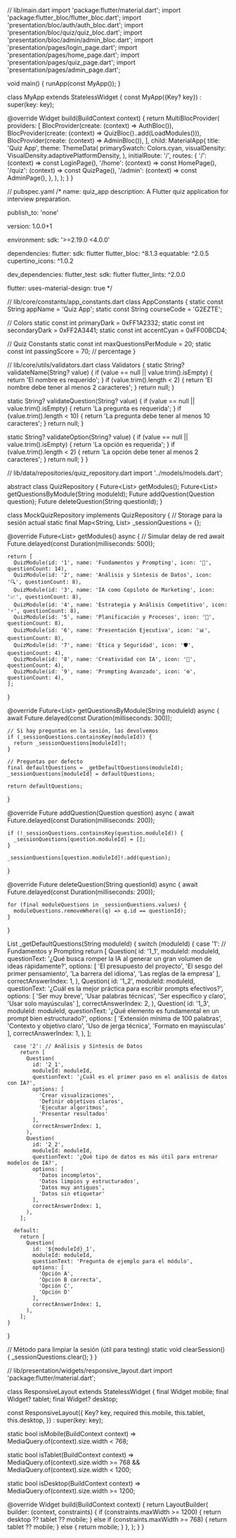 // lib/main.dart
import 'package:flutter/material.dart';
import 'package:flutter_bloc/flutter_bloc.dart';
import 'presentation/bloc/auth/auth_bloc.dart';
import 'presentation/bloc/quiz/quiz_bloc.dart';
import 'presentation/bloc/admin/admin_bloc.dart';
import 'presentation/pages/login_page.dart';
import 'presentation/pages/home_page.dart';
import 'presentation/pages/quiz_page.dart';
import 'presentation/pages/admin_page.dart';

void main() {
  runApp(const MyApp());
}

class MyApp extends StatelessWidget {
  const MyApp({Key? key}) : super(key: key);

  @override
  Widget build(BuildContext context) {
    return MultiBlocProvider(
      providers: [
        BlocProvider(create: (context) => AuthBloc()),
        BlocProvider(create: (context) => QuizBloc()..add(LoadModules())),
        BlocProvider(create: (context) => AdminBloc()),
      ],
      child: MaterialApp(
        title: 'Quiz App',
        theme: ThemeData(
          primarySwatch: Colors.cyan,
          visualDensity: VisualDensity.adaptivePlatformDensity,
        ),
        initialRoute: '/',
        routes: {
          '/': (context) => const LoginPage(),
          '/home': (context) => const HomePage(),
          '/quiz': (context) => const QuizPage(),
          '/admin': (context) => const AdminPage(),
        },
      ),
    );
  }
}

// pubspec.yaml
/*
name: quiz_app
description: A Flutter quiz application for interview preparation.

publish_to: 'none'

version: 1.0.0+1

environment:
  sdk: '>=2.19.0 <4.0.0'

dependencies:
  flutter:
    sdk: flutter
  flutter_bloc: ^8.1.3
  equatable: ^2.0.5
  cupertino_icons: ^1.0.2

dev_dependencies:
  flutter_test:
    sdk: flutter
  flutter_lints: ^2.0.0

flutter:
  uses-material-design: true
*/

// lib/core/constants/app_constants.dart
class AppConstants {
  static const String appName = 'Quiz App';
  static const String courseCode = 'G2EZTE';
  
  // Colors
  static const int primaryDark = 0xFF1A2332;
  static const int secondaryDark = 0xFF2A3441;
  static const int accentCyan = 0xFF00BCD4;
  
  // Quiz Constants
  static const int maxQuestionsPerModule = 20;
  static const int passingScore = 70; // percentage
}

// lib/core/utils/validators.dart
class Validators {
  static String? validateName(String? value) {
    if (value == null || value.trim().isEmpty) {
      return 'El nombre es requerido';
    }
    if (value.trim().length < 2) {
      return 'El nombre debe tener al menos 2 caracteres';
    }
    return null;
  }
  
  static String? validateQuestion(String? value) {
    if (value == null || value.trim().isEmpty) {
      return 'La pregunta es requerida';
    }
    if (value.trim().length < 10) {
      return 'La pregunta debe tener al menos 10 caracteres';
    }
    return null;
  }
  
  static String? validateOption(String? value) {
    if (value == null || value.trim().isEmpty) {
      return 'La opción es requerida';
    }
    if (value.trim().length < 2) {
      return 'La opción debe tener al menos 2 caracteres';
    }
    return null;
  }
}

// lib/data/repositories/quiz_repository.dart
import '../models/models.dart';

abstract class QuizRepository {
  Future<List<QuizModule>> getModules();
  Future<List<Question>> getQuestionsByModule(String moduleId);
  Future<void> addQuestion(Question question);
  Future<void> deleteQuestion(String questionId);
}

class MockQuizRepository implements QuizRepository {
  // Storage para la sesión actual
  static final Map<String, List<Question>> _sessionQuestions = {};
  
  @override
  Future<List<QuizModule>> getModules() async {
    // Simular delay de red
    await Future.delayed(const Duration(milliseconds: 500));
    
    return [
      QuizModule(id: '1', name: 'Fundamentos y Prompting', icon: '📝', questionCount: 14),
      QuizModule(id: '2', name: 'Análisis y Síntesis de Datos', icon: '🔍', questionCount: 8),
      QuizModule(id: '3', name: 'IA como Copiloto de Marketing', icon: '📈', questionCount: 8),
      QuizModule(id: '4', name: 'Estrategia y Análisis Competitivo', icon: '⚡', questionCount: 8),
      QuizModule(id: '5', name: 'Planificación y Procesos', icon: '📅', questionCount: 8),
      QuizModule(id: '6', name: 'Presentación Ejecutiva', icon: '📊', questionCount: 8),
      QuizModule(id: '7', name: 'Ética y Seguridad', icon: '🛡️', questionCount: 4),
      QuizModule(id: '8', name: 'Creatividad con IA', icon: '🎨', questionCount: 4),
      QuizModule(id: '9', name: 'Prompting Avanzado', icon: '⚙️', questionCount: 4),
    ];
  }

  @override
  Future<List<Question>> getQuestionsByModule(String moduleId) async {
    await Future.delayed(const Duration(milliseconds: 300));
    
    // Si hay preguntas en la sesión, las devolvemos
    if (_sessionQuestions.containsKey(moduleId)) {
      return _sessionQuestions[moduleId]!;
    }
    
    // Preguntas por defecto
    final defaultQuestions = _getDefaultQuestions(moduleId);
    _sessionQuestions[moduleId] = defaultQuestions;
    
    return defaultQuestions;
  }

  @override
  Future<void> addQuestion(Question question) async {
    await Future.delayed(const Duration(milliseconds: 200));
    
    if (!_sessionQuestions.containsKey(question.moduleId)) {
      _sessionQuestions[question.moduleId] = [];
    }
    
    _sessionQuestions[question.moduleId]!.add(question);
  }

  @override
  Future<void> deleteQuestion(String questionId) async {
    await Future.delayed(const Duration(milliseconds: 200));
    
    for (final moduleQuestions in _sessionQuestions.values) {
      moduleQuestions.removeWhere((q) => q.id == questionId);
    }
  }

  List<Question> _getDefaultQuestions(String moduleId) {
    switch (moduleId) {
      case '1': // Fundamentos y Prompting
        return [
          Question(
            id: '1_1',
            moduleId: moduleId,
            questionText: '¿Qué busca romper la IA al generar un gran volumen de ideas rápidamente?',
            options: [
              'El presupuesto del proyecto',
              'El sesgo del primer pensamiento',
              'La barrera del idioma',
              'Las reglas de la empresa'
            ],
            correctAnswerIndex: 1,
          ),
          Question(
            id: '1_2',
            moduleId: moduleId,
            questionText: '¿Cuál es la mejor práctica para escribir prompts efectivos?',
            options: [
              'Ser muy breve',
              'Usar palabras técnicas',
              'Ser específico y claro',
              'Usar solo mayúsculas'
            ],
            correctAnswerIndex: 2,
          ),
          Question(
            id: '1_3',
            moduleId: moduleId,
            questionText: '¿Qué elemento es fundamental en un prompt bien estructurado?',
            options: [
              'Extensión mínima de 100 palabras',
              'Contexto y objetivo claro',
              'Uso de jerga técnica',
              'Formato en mayúsculas'
            ],
            correctAnswerIndex: 1,
          ),
        ];
      
      case '2': // Análisis y Síntesis de Datos
        return [
          Question(
            id: '2_1',
            moduleId: moduleId,
            questionText: '¿Cuál es el primer paso en el análisis de datos con IA?',
            options: [
              'Crear visualizaciones',
              'Definir objetivos claros',
              'Ejecutar algoritmos',
              'Presentar resultados'
            ],
            correctAnswerIndex: 1,
          ),
          Question(
            id: '2_2',
            moduleId: moduleId,
            questionText: '¿Qué tipo de datos es más útil para entrenar modelos de IA?',
            options: [
              'Datos incompletos',
              'Datos limpios y estructurados',
              'Datos muy antiguos',
              'Datos sin etiquetar'
            ],
            correctAnswerIndex: 1,
          ),
        ];
      
      default:
        return [
          Question(
            id: '${moduleId}_1',
            moduleId: moduleId,
            questionText: 'Pregunta de ejemplo para el módulo',
            options: [
              'Opción A',
              'Opción B correcta',
              'Opción C',
              'Opción D'
            ],
            correctAnswerIndex: 1,
          ),
        ];
    }
  }
  
  // Método para limpiar la sesión (útil para testing)
  static void clearSession() {
    _sessionQuestions.clear();
  }
}

// lib/presentation/widgets/responsive_layout.dart
import 'package:flutter/material.dart';

class ResponsiveLayout extends StatelessWidget {
  final Widget mobile;
  final Widget? tablet;
  final Widget? desktop;

  const ResponsiveLayout({
    Key? key,
    required this.mobile,
    this.tablet,
    this.desktop,
  }) : super(key: key);

  static bool isMobile(BuildContext context) =>
      MediaQuery.of(context).size.width < 768;

  static bool isTablet(BuildContext context) =>
      MediaQuery.of(context).size.width >= 768 &&
      MediaQuery.of(context).size.width < 1200;

  static bool isDesktop(BuildContext context) =>
      MediaQuery.of(context).size.width >= 1200;

  @override
  Widget build(BuildContext context) {
    return LayoutBuilder(
      builder: (context, constraints) {
        if (constraints.maxWidth >= 1200) {
          return desktop ?? tablet ?? mobile;
        } else if (constraints.maxWidth >= 768) {
          return tablet ?? mobile;
        } else {
          return mobile;
        }
      },
    );
  }
}